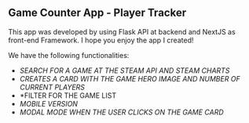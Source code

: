 ## Game Counter App - Player Tracker

This app was developed by using Flask API at backend and NextJS as front-end Framework. I hope you enjoy the app I created!

We have the following functionalities:

- *SEARCH FOR A GAME AT THE STEAM API AND STEAM CHARTS*
- *CREATES A CARD WITH THE GAME HERO IMAGE AND NUMBER OF CURRENT PLAYERS*
- *FILTER FOR THE GAME LIST
- *MOBILE VERSION*
- *MODAL MODE WHEN THE USER CLICKS ON THE GAME CARD*
